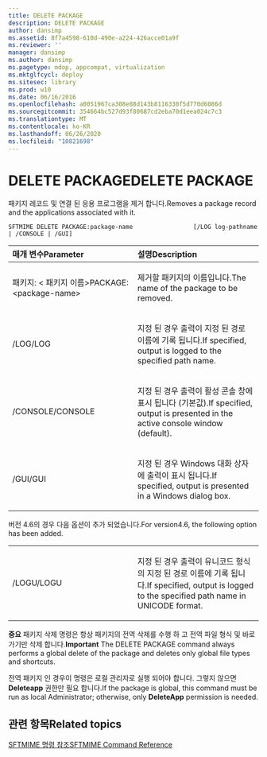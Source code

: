 ```yaml
---
title: DELETE PACKAGE
description: DELETE PACKAGE
author: dansimp
ms.assetid: 8f7a4598-610d-490e-a224-426acce01a9f
ms.reviewer: ''
manager: dansimp
ms.author: dansimp
ms.pagetype: mdop, appcompat, virtualization
ms.mktglfcycl: deploy
ms.sitesec: library
ms.prod: w10
ms.date: 06/16/2016
ms.openlocfilehash: a0051967ca308e88d143b8116330f5d770d6086d
ms.sourcegitcommit: 354664bc527d93f80687cd2eba70d1eea024c7c3
ms.translationtype: MT
ms.contentlocale: ko-KR
ms.lasthandoff: 06/26/2020
ms.locfileid: "10821698"
---
```

# <span data-ttu-id="b2840-103">DELETE PACKAGE</span><span class="sxs-lookup"><span data-stu-id="b2840-103">DELETE PACKAGE</span></span>


<span data-ttu-id="b2840-104">패키지 레코드 및 연결 된 응용 프로그램을 제거 합니다.</span><span class="sxs-lookup"><span data-stu-id="b2840-104">Removes a package record and the applications associated with it.</span></span>

`SFTMIME DELETE PACKAGE:package-name                 [/LOG log-pathname | /CONSOLE | /GUI]`

<table>
<colgroup>
<col width="50%" />
<col width="50%" />
</colgroup>
<thead>
<tr class="header">
<th align="left"><span data-ttu-id="b2840-105">매개 변수</span><span class="sxs-lookup"><span data-stu-id="b2840-105">Parameter</span></span></th>
<th align="left"><span data-ttu-id="b2840-106">설명</span><span class="sxs-lookup"><span data-stu-id="b2840-106">Description</span></span></th>
</tr>
</thead>
<tbody>
<tr class="odd">
<td align="left"><p><span data-ttu-id="b2840-107">패키지: &lt; 패키지 이름&gt;</span><span class="sxs-lookup"><span data-stu-id="b2840-107">PACKAGE:&lt;package-name&gt;</span></span></p></td>
<td align="left"><p><span data-ttu-id="b2840-108">제거할 패키지의 이름입니다.</span><span class="sxs-lookup"><span data-stu-id="b2840-108">The name of the package to be removed.</span></span></p></td>
</tr>
<tr class="even">
<td align="left"><p><span data-ttu-id="b2840-109">/LOG</span><span class="sxs-lookup"><span data-stu-id="b2840-109">/LOG</span></span></p></td>
<td align="left"><p><span data-ttu-id="b2840-110">지정 된 경우 출력이 지정 된 경로 이름에 기록 됩니다.</span><span class="sxs-lookup"><span data-stu-id="b2840-110">If specified, output is logged to the specified path name.</span></span></p></td>
</tr>
<tr class="odd">
<td align="left"><p><span data-ttu-id="b2840-111">/CONSOLE</span><span class="sxs-lookup"><span data-stu-id="b2840-111">/CONSOLE</span></span></p></td>
<td align="left"><p><span data-ttu-id="b2840-112">지정 된 경우 출력이 활성 콘솔 창에 표시 됩니다 (기본값).</span><span class="sxs-lookup"><span data-stu-id="b2840-112">If specified, output is presented in the active console window (default).</span></span></p></td>
</tr>
<tr class="even">
<td align="left"><p><span data-ttu-id="b2840-113">/GUI</span><span class="sxs-lookup"><span data-stu-id="b2840-113">/GUI</span></span></p></td>
<td align="left"><p><span data-ttu-id="b2840-114">지정 된 경우 Windows 대화 상자에 출력이 표시 됩니다.</span><span class="sxs-lookup"><span data-stu-id="b2840-114">If specified, output is presented in a Windows dialog box.</span></span></p></td>
</tr>
</tbody>
</table>

 

<span data-ttu-id="b2840-115">버전 4.6의 경우 다음 옵션이 추가 되었습니다.</span><span class="sxs-lookup"><span data-stu-id="b2840-115">For version4.6, the following option has been added.</span></span>

<table>
<colgroup>
<col width="50%" />
<col width="50%" />
</colgroup>
<tbody>
<tr class="odd">
<td align="left"><p><span data-ttu-id="b2840-116">/LOGU</span><span class="sxs-lookup"><span data-stu-id="b2840-116">/LOGU</span></span></p></td>
<td align="left"><p><span data-ttu-id="b2840-117">지정 된 경우 출력이 유니코드 형식의 지정 된 경로 이름에 기록 됩니다.</span><span class="sxs-lookup"><span data-stu-id="b2840-117">If specified, output is logged to the specified path name in UNICODE format.</span></span></p></td>
</tr>
</tbody>
</table>

 

<span data-ttu-id="b2840-118">**중요**  패키지 삭제 명령은 항상 패키지의 전역 삭제를 수행 하 고 전역 파일 형식 및 바로 가기만 삭제 합니다.</span><span class="sxs-lookup"><span data-stu-id="b2840-118">**Important** The DELETE PACKAGE command always performs a global delete of the package and deletes only global file types and shortcuts.</span></span>

<span data-ttu-id="b2840-119">전역 패키지 인 경우이 명령은 로컬 관리자로 실행 되어야 합니다. 그렇지 않으면 **Deleteapp** 권한만 필요 합니다.</span><span class="sxs-lookup"><span data-stu-id="b2840-119">If the package is global, this command must be run as local Administrator; otherwise, only **DeleteApp** permission is needed.</span></span>

 

## <span data-ttu-id="b2840-120">관련 항목</span><span class="sxs-lookup"><span data-stu-id="b2840-120">Related topics</span></span>


[<span data-ttu-id="b2840-121">SFTMIME 명령 참조</span><span class="sxs-lookup"><span data-stu-id="b2840-121">SFTMIME Command Reference</span></span>](sftmime--command-reference.md)

 

 





